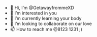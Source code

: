 - 👋 Hi, I’m @GetawayfrommeXD
- 👀 I’m interested in you
- 🌱 I’m currently learning your body
- 💞️ I’m looking to collaborate on our love
- 📫 How to reach me @8123 1231 ;)

<!---
GetawayfrommeXD/GetawayfrommeXD is a ✨ special ✨ repository because its `README.md` (this file) appears on your GitHub profile.
You can click the Preview link to take a look at your changes.
--->
